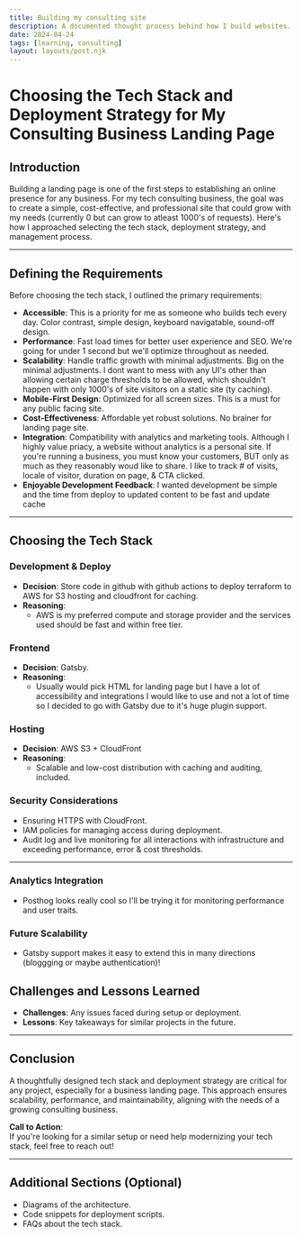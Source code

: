 ```yaml
---
title: Building my consulting site
description: A documented thought process behind how I build websites.
date: 2024-04-24
tags: [learning, consulting]
layout: layouts/post.njk
---
```


# Choosing the Tech Stack and Deployment Strategy for My Consulting Business Landing Page

## Introduction
Building a landing page is one of the first steps to establishing an online presence for any business. For my tech consulting business, the goal was to create a simple, cost-effective, and professional site that could grow with my needs (currently 0 but can grow to atleast 1000's of requests). Here's how I approached selecting the tech stack, deployment strategy, and management process.

---

## Defining the Requirements
Before choosing the tech stack, I outlined the primary requirements:
- **Accessible**: This is a priority for me as someone who builds tech every day. Color contrast, simple design, keyboard navigatable, sound-off design.   
- **Performance**: Fast load times for better user experience and SEO. We're going for under 1 second but we'll optimize throughout as needed.
- **Scalability**: Handle traffic growth with minimal adjustments. Big on the minimal adjustments. I dont want to mess with any UI's other than allowing certain charge thresholds to be allowed, which shouldn't happen with only 1000's of site visitors on a static site (ty caching).
- **Mobile-First Design**: Optimized for all screen sizes. This is a must for any public facing site.
- **Cost-Effectiveness**: Affordable yet robust solutions. No brainer for landing page site. 
- **Integration**: Compatibility with analytics and marketing tools. Although I highly value priacy, a website without analytics is a personal site. If you're running a business, you must know your customers, BUT only as much as they reasonably woud like to share. I like to track # of visits, locale of visitor, duration on page, & CTA clicked. 
- **Enjoyable Development Feedback**: I wanted development be simple and the time from deploy to updated content to be fast and update cache

---

## Choosing the Tech Stack

### Development & Deploy
- **Decision**: Store code in github with github actions to deploy terraform to AWS for S3 hosting and cloudfront for caching. 
- **Reasoning**: 
  - AWS is my preferred compute and storage provider and the services used should be fast and within free tier.

### Frontend
- **Decision**: Gatsby. 
- **Reasoning**:
  - Usually would pick HTML for landing page but I have a lot of accessibility and integrations I would like to use and not a lot of time so I decided to go with Gatsby due to it's huge plugin support.

### Hosting
- **Decision**: AWS S3 + CloudFront
- **Reasoning**:
  - Scalable and low-cost distribution with caching and auditing, included.

### Security Considerations
- Ensuring HTTPS with CloudFront.
- IAM policies for managing access during deployment.
- Audit log and live monitoring for all interactions with infrastructure and exceeding performance, error & cost thresholds.

---

### Analytics Integration
- Posthog looks really cool so I'll be trying it for monitoring performance and user traits. 

### Future Scalability
- Gatsby support makes it easy to extend this in many directions (bloggging or maybe authentication)!

## Challenges and Lessons Learned
- **Challenges**: Any issues faced during setup or deployment.
- **Lessons**: Key takeaways for similar projects in the future.

---

## Conclusion
A thoughtfully designed tech stack and deployment strategy are critical for any project, especially for a business landing page. This approach ensures scalability, performance, and maintainability, aligning with the needs of a growing consulting business.

**Call to Action**:  
If you're looking for a similar setup or need help modernizing your tech stack, feel free to reach out!

---

## Additional Sections (Optional)
- Diagrams of the architecture.
- Code snippets for deployment scripts.
- FAQs about the tech stack.
